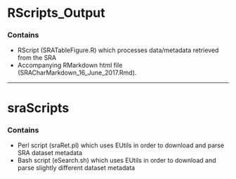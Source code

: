 # RScripts_Output

### Contains 
* RScript (SRATableFigure.R) which processes data/metadata retrieved from the SRA 
* Accompanying RMarkdown html file (SRACharMarkdown_16_June_2017.Rmd).


-------------------------------------


# sraScripts

### Contains
* Perl script (sraRet.pl) which uses EUtils in order to download and parse SRA dataset metadata
* Bash script (eSearch.sh) which uses EUtils in order to download and parse slightly different dataset metadata

